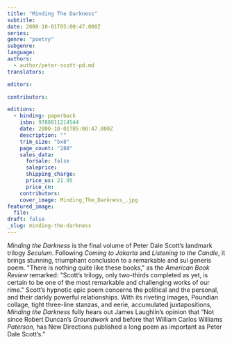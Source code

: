 ```yaml
---
title: "Minding The Darkness"
subtitle:
date: 2000-10-01T05:00:47.000Z
series:
genre: "poetry"
subgenre:
language:
authors:
  - author/peter-scott-pd.md
translators:

editors:

contributors:

editions:
  - binding: paperback
    isbn: 9780811214544
    date: 2000-10-01T05:00:47.000Z
    description: ""
    trim_size: "5x8"
    page_count: "288"
    sales_data:
      forsale: false
      saleprice:
      shipping_charge:
      price_us: 21.95
      price_cn:
    contributors:
    cover_image: Minding_The_Darkness_.jpg
featured_image:
  file:
draft: false
_slug: minding-the-darkness
---
```


_Minding the Darkness_ is the final volume of Peter Dale Scott’s landmark trilogy _Seculum_. Following _Coming to Jakarta_ and _Listening to the Candle_, it brings stunning, triumphant conclusion to a remarkable and sui generis poem. "There is nothing quite like these books," as the _American Book Review_ remarked: "Scott’s trilogy, only two-thirds completed as yet, is certain to be one of the most remarkable and challenging works of our rime." Scott’s hypnotic epic poem concerns the political and the personal, and their darkly powerful relationships. With its riveting images, Poundian collage, tight three-line stanzas, and eerie, accumulated juxtapositions, _Minding the Darkness_ fully hears out James Laughlin’s opinion that “Not since Robert Duncan’s _Groundwork_ and before that William Carlos Williams _Paterson_, has New Directions published a long poem as important as Peter Dale Scott’s.”

